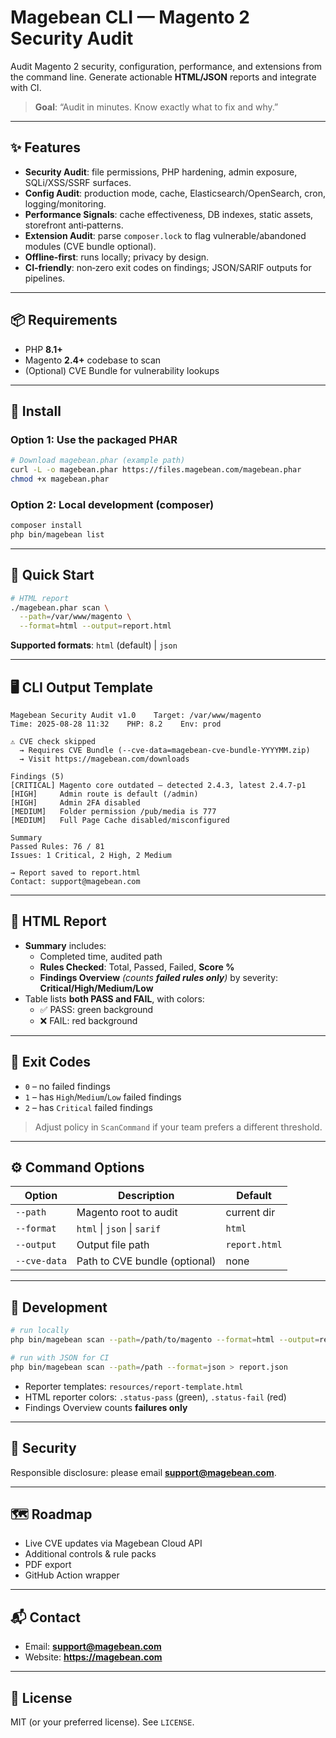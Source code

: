 # Magebean CLI — Magento 2 Security Audit

Audit Magento 2 security, configuration, performance, and extensions from the command line. Generate actionable **HTML/JSON** reports and integrate with CI.

> **Goal**: “Audit in minutes. Know exactly what to fix and why.”

---

## ✨ Features

- **Security Audit**: file permissions, PHP hardening, admin exposure, SQLi/XSS/SSRF surfaces.
- **Config Audit**: production mode, cache, Elasticsearch/OpenSearch, cron, logging/monitoring.
- **Performance Signals**: cache effectiveness, DB indexes, static assets, storefront anti‑patterns.
- **Extension Audit**: parse `composer.lock` to flag vulnerable/abandoned modules (CVE bundle optional).
- **Offline‑first**: runs locally; privacy by design.
- **CI‑friendly**: non‑zero exit codes on findings; JSON/SARIF outputs for pipelines.

---

## 📦 Requirements

- PHP **8.1+**
- Magento **2.4+** codebase to scan
- (Optional) CVE Bundle for vulnerability lookups

---

## 🚀 Install

### Option 1: Use the packaged PHAR
```bash
# Download magebean.phar (example path)
curl -L -o magebean.phar https://files.magebean.com/magebean.phar
chmod +x magebean.phar
```

### Option 2: Local development (composer)
```bash
composer install
php bin/magebean list
```

---

## 🧪 Quick Start

```bash
# HTML report
./magebean.phar scan \
  --path=/var/www/magento \
  --format=html --output=report.html
```

**Supported formats**: `html` (default) | `json`

---

## 🖥️ CLI Output Template

```
Magebean Security Audit v1.0    Target: /var/www/magento
Time: 2025-08-28 11:32    PHP: 8.2    Env: prod

⚠ CVE check skipped
  → Requires CVE Bundle (--cve-data=magebean-cve-bundle-YYYYMM.zip)
  → Visit https://magebean.com/downloads

Findings (5)
[CRITICAL] Magento core outdated — detected 2.4.3, latest 2.4.7-p1
[HIGH]     Admin route is default (/admin)
[HIGH]     Admin 2FA disabled
[MEDIUM]   Folder permission /pub/media is 777
[MEDIUM]   Full Page Cache disabled/misconfigured

Summary
Passed Rules: 76 / 81
Issues: 1 Critical, 2 High, 2 Medium

→ Report saved to report.html
Contact: support@magebean.com
```

---

## 📄 HTML Report

- **Summary** includes:
  - Completed time, audited path
  - **Rules Checked**: Total, Passed, Failed, **Score %**
  - **Findings Overview** *(counts **failed rules only**)* by severity: **Critical/High/Medium/Low**
- Table lists **both PASS and FAIL**, with colors:
  - ✅ PASS: green background
  - ❌ FAIL: red background

---

## 🔢 Exit Codes

- `0` – no failed findings
- `1` – has `High`/`Medium`/`Low` failed findings
- `2` – has `Critical` failed findings

> Adjust policy in `ScanCommand` if your team prefers a different threshold.

---

## ⚙️ Command Options

| Option | Description | Default |
|---|---|---|
| `--path` | Magento root to audit | current dir |
| `--format` | `html` \| `json` \| `sarif` | `html` |
| `--output` | Output file path | `report.html` |
| `--cve-data` | Path to CVE bundle (optional) | none |

---

## 🧩 Development

```bash
# run locally
php bin/magebean scan --path=/path/to/magento --format=html --output=report.html

# run with JSON for CI
php bin/magebean scan --path=/path --format=json > report.json
```

- Reporter templates: `resources/report-template.html`
- HTML reporter colors: `.status-pass` (green), `.status-fail` (red)
- Findings Overview counts **failures only**

---

## 🔐 Security

Responsible disclosure: please email **support@magebean.com**.

---

## 🗺️ Roadmap

- Live CVE updates via Magebean Cloud API
- Additional controls & rule packs
- PDF export
- GitHub Action wrapper

---

## 📬 Contact

- Email: **support@magebean.com**
- Website: **https://magebean.com**

---

## 📝 License

MIT (or your preferred license). See `LICENSE`.
